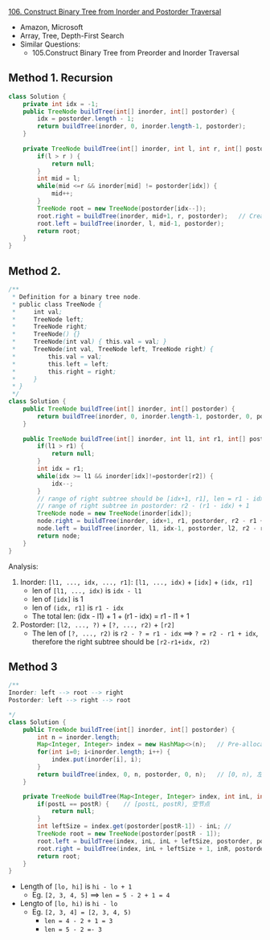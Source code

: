 [106. Construct Binary Tree from Inorder and Postorder Traversal](https://leetcode.com/problems/construct-binary-tree-from-inorder-and-postorder-traversal/)

* Amazon, Microsoft
* Array, Tree, Depth-First Search
* Similar Questions:
    * 105.Construct Binary Tree from Preorder and Inorder Traversal
    

## Method 1. Recursion     
```java
class Solution {
    private int idx = -1;
    public TreeNode buildTree(int[] inorder, int[] postorder) {
        idx = postorder.length - 1;
        return buildTree(inorder, 0, inorder.length-1, postorder);
    }
    
    private TreeNode buildTree(int[] inorder, int l, int r, int[] postorder) {
        if(l > r ) {
            return null;
        }
        int mid = l;
        while(mid <=r && inorder[mid] != postorder[idx]) {
            mid++;
        }
        TreeNode root = new TreeNode(postorder[idx--]);
        root.right = buildTree(inorder, mid+1, r, postorder);   // Create the right subtree first
        root.left = buildTree(inorder, l, mid-1, postorder);
        return root;
    }
}
```


## Method 2.
```java
/**
 * Definition for a binary tree node.
 * public class TreeNode {
 *     int val;
 *     TreeNode left;
 *     TreeNode right;
 *     TreeNode() {}
 *     TreeNode(int val) { this.val = val; }
 *     TreeNode(int val, TreeNode left, TreeNode right) {
 *         this.val = val;
 *         this.left = left;
 *         this.right = right;
 *     }
 * }
 */
class Solution {
    public TreeNode buildTree(int[] inorder, int[] postorder) {
        return buildTree(inorder, 0, inorder.length-1, postorder, 0, postorder.length-1);
    }
    
    public TreeNode buildTree(int[] inorder, int l1, int r1, int[] postorder, int l2, int r2) {
        if(l1 > r1) {
            return null;
        }
        int idx = r1;
        while(idx >= l1 && inorder[idx]!=postorder[r2]) {
            idx--;
        } 
        // range of right subtree should be [idx+1, r1], len = r1 - idx + 1 = r1 - idx + 1
        // range of right subtree in postorder: r2 - (r1 - idx) + 1
        TreeNode node = new TreeNode(inorder[idx]);
        node.right = buildTree(inorder, idx+1, r1, postorder, r2 - r1 + idx, r2-1);
        node.left = buildTree(inorder, l1, idx-1, postorder, l2, r2 - r1 + idx -1);
        return node;
    }
}
```
Analysis:
1. Inorder: `[l1, ..., idx, ..., r1]`: `[l1, ..., idx)` + `[idx]` + `(idx, r1]`
    * len of `[l1, ..., idx)` is `idx - l1`
    * len of `[idx]` is 1
    * len of `(idx, r1]` is `r1 - idx`
    * The total len: (idx - l1) + 1 + (r1 - idx) = r1 - l1 + 1
2. Postorder: `[l2, ..., ?)` + `[?, ..., r2)` + `[r2]`
    * The len of `[?, ..., r2)` is `r2 - ? = r1 - idx` ==> `? = r2 - r1 + idx`, therefore the right subtree should be `[r2-r1+idx, r2)`
  

## Method 3
```java
/**
Inorder: left --> root --> right
Postorder: left --> right --> root

*/
class Solution {
    public TreeNode buildTree(int[] inorder, int[] postorder) {
        int n = inorder.length;
        Map<Integer, Integer> index = new HashMap<>(n);   // Pre-allocate space
        for(int i=0; i<inorder.length; i++) {
            index.put(inorder[i], i);
        }
        return buildTree(index, 0, n, postorder, 0, n);   // [0, n), 左闭右开        
    }

    private TreeNode buildTree(Map<Integer, Integer> index, int inL, int inR, int[] postorder, int postL, int postR) {
        if(postL == postR) {    // [postL, postR), 空节点
            return null;
        }
        int leftSize = index.get(postorder[postR-1]) - inL; // 
        TreeNode root = new TreeNode(postorder[postR - 1]);
        root.left = buildTree(index, inL, inL + leftSize, postorder, postL, postL + leftSize);
        root.right = buildTree(index, inL + leftSize + 1, inR, postorder, postL + leftSize, postR-1);
        return root;
    }
}
```


* Length of `[lo, hi]` is `hi - lo + 1`
    * Eg. `[2, 3, 4, 5]` ==> `len = 5 - 2 + 1 = 4`
* Lengto of `[lo, hi)` is `hi - lo`
    * Eg. `[2, 3, 4] = [2, 3, 4, 5)`
        * `len = 4 - 2 + 1 = 3`
        * `len = 5 - 2 =- 3` 
        

